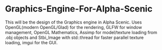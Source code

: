 # Graphics-Engine-For-Alpha-Scenic
This will be the design of the Graphics engine in Alpha Scenic.
Uses OpenGL(modern OpenGL/Glad) for the rendering, GLFW for window management, OpenGL Mathematics, Assimp for model/texture loading from .obj objects and Stbi_Image with std::thread for faster parallel texture loading, imgui for the GUI.
